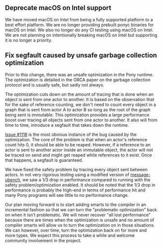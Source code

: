 ## Deprecate macOS on Intel support

We have moved macOS on Intel from being a fully supported platform to a best effort platform. We are no longer providing prebuilt ponyc binaries for macOS on Intel. We also no longer do any CI testing using macOS on Intel. We are not planning on intentionally breaking macOS on Intel but supporting it is no longer a priority.

## Fix segfault caused by unsafe garbage collection optimization

Prior to this change, there was an unsafe optimization in the Pony runtime. The optimization is detailed in the ORCA paper on the garbage collection protocol and is usually safe, but sadly not always.

The optimization cuts down on the amount of tracing that is done when an object is sent from one actor to another. It is based on the observation that for the sake of reference counting, we don't need to count every object in a graph that is sent from actor A to actor B so long as the root of the graph being sent is immutable. This optimization provides a large performance boost over tracing all objects sent from one actor to another. It also will from time to time, introduce a segfault that takes down the runtime.

[Issue #1118](https://github.com/ponylang/ponyc/issues/1118) is the most obvious instance of the bug caused by the optimization. The core of the problem is that when an actor's reference count hits 0, it should be able to be reaped. However, if a reference to an actor is sent to another actor inside an immutable object, the actor will not be traced on send and might get reaped while references to it exist. Once that happens, a segfault is guaranteed.

We have fixed the safety problem by tracing every object sent between actors. In not very rigorous testing using a modified version of [message-ubench](https://github.com/ponylang/ponyc/tree/main/examples/message-ubench), we saw a 1/3 drop in performance compared to running with the safety problem/optimization enabled. It should be noted that the 1/3 drop in performance is probably the high-end in terms of performance hit and many Pony programs will see little to no performance change.

Our plan moving forward is to start adding smarts to the compiler in an incremental fashion so that we can turn the "problematic optimization" back on when it isn't problematic. We will never recover "all lost performance" because there are times when the optimization is unsafe and no amount of compiler smarts will allow us to turn the optimization on in those situations. We can however, over time, turn the optimization back on for more and more types. We expect this process to take a while and welcome community involvement in the project.

